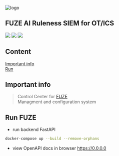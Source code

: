 ![logo](https://github.com/zakharb/FusiCC/assets/101948294/bda63dea-1a90-4456-bf58-f706446e133c)


## FUZE AI Ruleness SIEM for OT/ICS

![](https://img.shields.io/badge/version-1.0-blue)
![](https://img.shields.io/badge/python-3.11-blue)
![](https://img.shields.io/badge/debian-12-blue)

## Content  
[Important info](#important_info)  
[Run](#run)  

<a name="important_info"/>

## Important info  
</a>  

> Control Center for [FUZE](https://github.com/zakharb/fuze)  
> Managment and configuration system


<a name="run"/>

## Run FUZE
</a>

- run backend FastAPI   
```sh
docker-compose up --build --remove-orphans
```

- view OpenAPI docs in browser https://0.0.0.0

